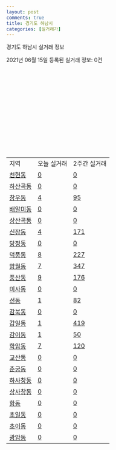 ```yaml
---
layout: post
comments: true
title: 경기도 하남시
categories: [실거래가]
---
```


경기도 하남시 실거래 정보

2021년 06월 15일 등록된 실거래 정보: 0건

<script type="text/javascript">
  google.charts.load('current', {'packages':['corechart']});
  google.charts.setOnLoadCallback(drawChart);

  function drawChart() {
    var data = google.visualization.arrayToDataTable([['거래일', '매매', '전월세', '전매'], ['2021-02', 177, 676, 0], ['2021-03', 152, 561, 0], ['2021-04', 13, 108, 0]]);

    var chart = new google.visualization.LineChart(document.getElementById('columnchart_material'));
    chart.draw(data);
  }
</script>

<div id="columnchart_material" style="width: 400px; height: 200px;"></div>
<br>
<table class="sortable">
  <tr>
    <td>지역</td>
    <td>오늘 실거래</td>
    <td>2주간 실거래</td>
  </tr>

  
  <tr class="item">
    <td><a href="4145010100.html">천현동</a></td>
    <td><a href="4145010100.html">0</a></td>
    <td><a href="4145010100.html">0</a></td>
  </tr>
    

  <tr class="item">
    <td><a href="4145010200.html">하산곡동</a></td>
    <td><a href="4145010200.html">0</a></td>
    <td><a href="4145010200.html">0</a></td>
  </tr>
    

  <tr class="item">
    <td><a href="4145010300.html">창우동</a></td>
    <td><a href="4145010300.html">4</a></td>
    <td><a href="4145010300.html">95</a></td>
  </tr>
    

  <tr class="item">
    <td><a href="4145010400.html">배알미동</a></td>
    <td><a href="4145010400.html">0</a></td>
    <td><a href="4145010400.html">0</a></td>
  </tr>
    

  <tr class="item">
    <td><a href="4145010500.html">상산곡동</a></td>
    <td><a href="4145010500.html">0</a></td>
    <td><a href="4145010500.html">0</a></td>
  </tr>
    

  <tr class="item">
    <td><a href="4145010600.html">신장동</a></td>
    <td><a href="4145010600.html">4</a></td>
    <td><a href="4145010600.html">171</a></td>
  </tr>
    

  <tr class="item">
    <td><a href="4145010700.html">당정동</a></td>
    <td><a href="4145010700.html">0</a></td>
    <td><a href="4145010700.html">0</a></td>
  </tr>
    

  <tr class="item">
    <td><a href="4145010800.html">덕풍동</a></td>
    <td><a href="4145010800.html">8</a></td>
    <td><a href="4145010800.html">227</a></td>
  </tr>
    

  <tr class="item">
    <td><a href="4145010900.html">망월동</a></td>
    <td><a href="4145010900.html">7</a></td>
    <td><a href="4145010900.html">347</a></td>
  </tr>
    

  <tr class="item">
    <td><a href="4145011000.html">풍산동</a></td>
    <td><a href="4145011000.html">9</a></td>
    <td><a href="4145011000.html">176</a></td>
  </tr>
    

  <tr class="item">
    <td><a href="4145011100.html">미사동</a></td>
    <td><a href="4145011100.html">0</a></td>
    <td><a href="4145011100.html">0</a></td>
  </tr>
    

  <tr class="item">
    <td><a href="4145011200.html">선동</a></td>
    <td><a href="4145011200.html">1</a></td>
    <td><a href="4145011200.html">82</a></td>
  </tr>
    

  <tr class="item">
    <td><a href="4145011300.html">감북동</a></td>
    <td><a href="4145011300.html">0</a></td>
    <td><a href="4145011300.html">0</a></td>
  </tr>
    

  <tr class="item">
    <td><a href="4145011400.html">감일동</a></td>
    <td><a href="4145011400.html">1</a></td>
    <td><a href="4145011400.html">419</a></td>
  </tr>
    

  <tr class="item">
    <td><a href="4145011500.html">감이동</a></td>
    <td><a href="4145011500.html">1</a></td>
    <td><a href="4145011500.html">50</a></td>
  </tr>
    

  <tr class="item">
    <td><a href="4145011600.html">학암동</a></td>
    <td><a href="4145011600.html">7</a></td>
    <td><a href="4145011600.html">120</a></td>
  </tr>
    

  <tr class="item">
    <td><a href="4145011700.html">교산동</a></td>
    <td><a href="4145011700.html">0</a></td>
    <td><a href="4145011700.html">0</a></td>
  </tr>
    

  <tr class="item">
    <td><a href="4145011800.html">춘궁동</a></td>
    <td><a href="4145011800.html">0</a></td>
    <td><a href="4145011800.html">0</a></td>
  </tr>
    

  <tr class="item">
    <td><a href="4145011900.html">하사창동</a></td>
    <td><a href="4145011900.html">0</a></td>
    <td><a href="4145011900.html">0</a></td>
  </tr>
    

  <tr class="item">
    <td><a href="4145012000.html">상사창동</a></td>
    <td><a href="4145012000.html">0</a></td>
    <td><a href="4145012000.html">0</a></td>
  </tr>
    

  <tr class="item">
    <td><a href="4145012100.html">항동</a></td>
    <td><a href="4145012100.html">0</a></td>
    <td><a href="4145012100.html">0</a></td>
  </tr>
    

  <tr class="item">
    <td><a href="4145012200.html">초일동</a></td>
    <td><a href="4145012200.html">0</a></td>
    <td><a href="4145012200.html">0</a></td>
  </tr>
    

  <tr class="item">
    <td><a href="4145012300.html">초이동</a></td>
    <td><a href="4145012300.html">0</a></td>
    <td><a href="4145012300.html">0</a></td>
  </tr>
    

  <tr class="item">
    <td><a href="4145012400.html">광암동</a></td>
    <td><a href="4145012400.html">0</a></td>
    <td><a href="4145012400.html">0</a></td>
  </tr>
    


</table>
    